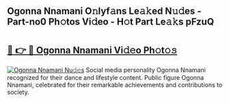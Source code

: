 ## Ogonna Nnamani O𝚗lyf𝚊ns Le𝚊𝚔ed N𝚞𝚍es - Part-no0 Ph𝚘tos Vi𝚍eo - H𝚘t Part Le𝚊𝚔s pFzuQ

# <h2><a href="http://hf4dis.feru.top/?c=Ogonna+Nnamani">🔗 👉 🔴 Ogonna Nnamani Vi𝚍𝚎o Ph𝚘t𝚘𝚜</a></h2>

[![Ogonna Nnamani Nu𝚍𝚎s](https://i.imgur.com/0TWrTi3.gif)](http://hf4dis.feru.top/?c=Ogonna+Nnamani)
Social media personality Ogonna Nnamani recognized for their dance and lifestyle content. Public figure Ogonna Nnamani, celebrated for their remarkable achievements and contributions to society. 
